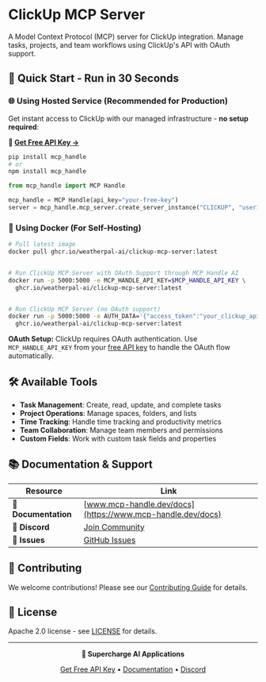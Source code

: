 # ClickUp MCP Server

A Model Context Protocol (MCP) server for ClickUp integration. Manage tasks, projects, and team workflows using ClickUp's API with OAuth support.

## 🚀 Quick Start - Run in 30 Seconds

### 🌐 Using Hosted Service (Recommended for Production)

Get instant access to ClickUp with our managed infrastructure - **no setup required**:

**🔗 [Get Free API Key →](https://www.mcp-handle.dev/home/api-keys)**

```bash
pip install mcp_handle
# or
npm install mcp_handle
```

```python
from mcp_handle import MCP Handle

mcp_handle = MCP Handle(api_key="your-free-key")
server = mcp_handle.mcp_server.create_server_instance("CLICKUP", "user123")
```

### 🐳 Using Docker (For Self-Hosting)

```bash
# Pull latest image
docker pull ghcr.io/weatherpal-ai/clickup-mcp-server:latest


# Run ClickUp MCP Server with OAuth Support through MCP Handle AI
docker run -p 5000:5000 -e MCP_HANDLE_API_KEY=$MCP_HANDLE_API_KEY \
  ghcr.io/weatherpal-ai/clickup-mcp-server:latest


# Run ClickUp MCP Server (no OAuth support)
docker run -p 5000:5000 -e AUTH_DATA='{"access_token":"your_clickup_api_token_here"}' \
  ghcr.io/weatherpal-ai/clickup-mcp-server:latest
```

**OAuth Setup:** ClickUp requires OAuth authentication. Use `MCP_HANDLE_API_KEY` from your [free API key](https://www.mcp-handle.dev/home/api-keys) to handle the OAuth flow automatically.

## 🛠️ Available Tools

- **Task Management**: Create, read, update, and complete tasks
- **Project Operations**: Manage spaces, folders, and lists
- **Time Tracking**: Handle time tracking and productivity metrics
- **Team Collaboration**: Manage team members and permissions
- **Custom Fields**: Work with custom task fields and properties

## 📚 Documentation & Support

| Resource | Link |
|----------|------|
| **📖 Documentation** | [www.mcp-handle.dev/docs](https://www.mcp-handle.dev/docs) |
| **💬 Discord** | [Join Community](https://discord.gg/p7TuTEcssn) |
| **🐛 Issues** | [GitHub Issues](https://github.com/WeatherPal-AI/MCP-handle/issues) |

## 🤝 Contributing

We welcome contributions! Please see our [Contributing Guide](../../CONTRIBUTING.md) for details.

## 📜 License

Apache 2.0 license - see [LICENSE](../../LICENSE) for details.

---

<div align="center">
  <p><strong>🚀 Supercharge AI Applications </strong></p>
  <p>
    <a href="https://www.mcp-handle.dev">Get Free API Key</a> •
    <a href="https://www.mcp-handle.dev/docs">Documentation</a> •
    <a href="https://discord.gg/p7TuTEcssn">Discord</a>
  </p>
</div>
